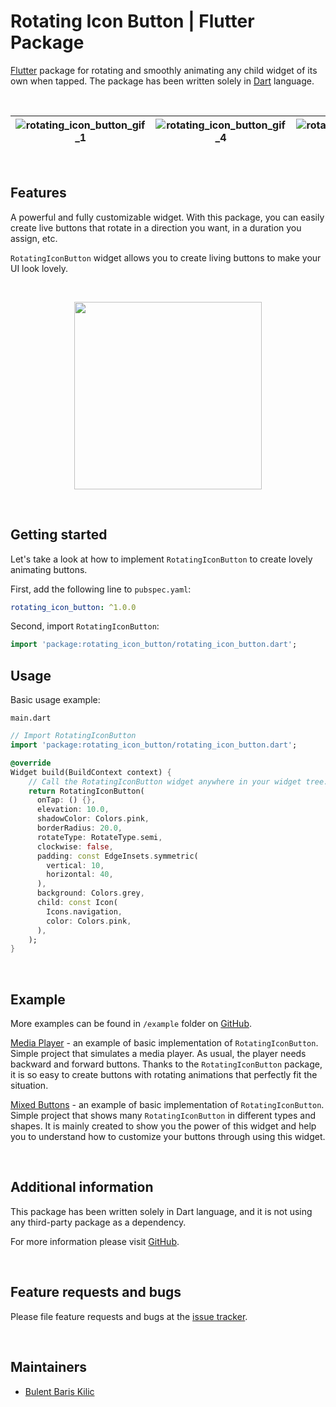 # Rotating Icon Button | Flutter Package

[Flutter](https://flutter.dev/) package for rotating and smoothly animating any child widget of its own when tapped. The package has been written solely in [Dart](https://dart.dev/) language.

&nbsp;

| ![rotating_icon_button_gif_1](https://github.com/BBarisKilic/Rotating-Icon-Button/blob/master/screenshot/rotating_icon_button_gif_1.gif?raw=true) | ![rotating_icon_button_gif_4](https://github.com/BBarisKilic/Rotating-Icon-Button/blob/master/screenshot/rotating_icon_button_gif_4.gif?raw=true) |  ![rotating_icon_button_gif_3](https://github.com/BBarisKilic/Rotating-Icon-Button/blob/master/screenshot/rotating_icon_button_gif_3.gif?raw=true)
| :-: | :-: | :-: |

&nbsp;

## Features

A powerful and fully customizable widget. With this package, you can easily create live buttons that rotate in a direction you want, in a duration you assign, etc.

`RotatingIconButton` widget allows you to create living buttons to make your UI look lovely.

&nbsp;

<p align="center"><img src="https://github.com/BBarisKilic/Rotating-Icon-Button/blob/master/screenshot/rotating_icon_button_gif_2.gif?raw=true" width="300"></p>

&nbsp;

## Getting started

Let's take a look at how to implement `RotatingIconButton` to create lovely animating buttons.

First, add the following line to `pubspec.yaml`:
```yaml
rotating_icon_button: ^1.0.0
```

Second, import `RotatingIconButton`:
```dart
import 'package:rotating_icon_button/rotating_icon_button.dart';
```

## Usage

Basic usage example: 

`main.dart`
```dart
// Import RotatingIconButton
import 'package:rotating_icon_button/rotating_icon_button.dart';

@override
Widget build(BuildContext context) {
    // Call the RotatingIconButton widget anywhere in your widget tree.
    return RotatingIconButton(
      onTap: () {},
      elevation: 10.0,
      shadowColor: Colors.pink,
      borderRadius: 20.0,
      rotateType: RotateType.semi,
      clockwise: false,
      padding: const EdgeInsets.symmetric(
        vertical: 10,
        horizontal: 40,
      ),
      background: Colors.grey,
      child: const Icon(
        Icons.navigation,
        color: Colors.pink,
      ),
    );
}
```

&nbsp;

## Example

More examples can be found in `/example` folder on [GitHub](https://github.com/BBarisKilic/Rotating-Icon-Button). 

[Media Player](https://github.com/BBarisKilic/Rotating-Icon-Button/tree/master/example/media_player) - an example of basic implementation of `RotatingIconButton`. Simple project that simulates a media player. As usual, the player needs backward and forward buttons. Thanks to the `RotatingIconButton` package, it is so easy to create buttons with rotating animations that perfectly fit the situation.

[Mixed Buttons](https://github.com/BBarisKilic/Rotating-Icon-Button/tree/master/example/mixed_buttons) - an example of basic implementation of `RotatingIconButton`. Simple project that shows many `RotatingIconButton` in different types and shapes. It is mainly created to show you the power of this widget and help you to understand how to customize your buttons through using this widget.

&nbsp;

## Additional information

This package has been written solely in Dart language, and it is not using any third-party package as a dependency.

For more information please visit [GitHub](https://github.com/BBarisKilic/Rotating-Icon-Button).

&nbsp;

## Feature requests and bugs

Please file feature requests and bugs at the [issue tracker](https://github.com/BBarisKilic/Rotating-Icon-Button/issues).

&nbsp;

## Maintainers

- [Bulent Baris Kilic](https://github.com/BBarisKilic)